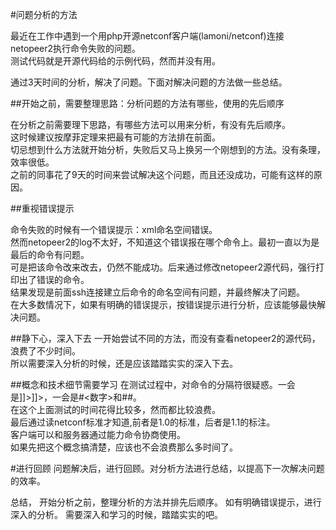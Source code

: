 #问题分析的方法

最近在工作中遇到一个用php开源netconf客户端(lamoni/netconf)连接netopeer2执行命令失败的问题。<br/>
测试代码就是开源代码给的示例代码，然而并没有用。


通过3天时间的分析，解决了问题。下面对解决问题的方法做一些总结。


##开始之前，需要整理思路：分析问题的方法有哪些，使用的先后顺序

在分析之前需要理下思路，有哪些方法可以用来分析，有没有先后顺序。<br/>
这时候建议按摩菲定理来把最有可能的方法排在前面。<br/>
切忌想到什么方法就开始分析，失败后又马上换另一个刚想到的方法。没有条理，效率很低。<br/>
之前的同事花了9天的时间来尝试解决这个问题，而且还没成功，可能有这样的原因。<br/>

##重视错误提示

命令失败的时候有一个错误提示：xml命名空间错误。<br/>
然而netopeer2的log不太好，不知道这个错误报在哪个命令上。最初一直以为是最后的<get-config>命令有问题。<br/>
可是把该命令改来改去，仍然不能成功。后来通过修改netopeer2源代码，强行打印出了错误的命令。<br/>
结果发现是前面ssh连接建立后<hello>命令的命名空间有问题，并最终解决了问题。<br/>
在大多数情况下，如果有明确的错误提示，按错误提示进行分析，应该能够最快解决问题。
  
##静下心，深入下去
一开始尝试不同的方法，而没有查看netopeer2的源代码，浪费了不少时间。<br/>
所以需要深入分析的时候，还是应该踏踏实实的深入下去。

##概念和技术细节需要学习
在测试过程中，对命令的分隔符很疑惑。一会是]]>]]>，一会是#<数字>和##。<br/>
在这个上面测试的时间花得比较多，然而都比较浪费。<br/>
最后通过读netconf标准才知道,前者是1.0的标准，后者是1.1的标注。<br/>
客户端可以和服务器通过能力命令协商使用。<br/>
如果先把这个概念搞清楚，应该也不会浪费那么多时间了。

#进行回顾
问题解决后，进行回顾。对分析方法进行总结，以提高下一次解决问题的效率。

总结，
开始分析之前，整理分析的方法并排先后顺序。
如有明确错误提示，进行深入的分析。
需要深入和学习的时候，踏踏实实的吧。

